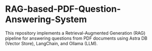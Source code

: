 # RAG-based-PDF-Question-Answering-System
This repository implements a Retrieval-Augmented Generation (RAG) pipeline for answering questions from PDF documents using Astra DB (Vector Store), LangChain, and Ollama (LLM).
